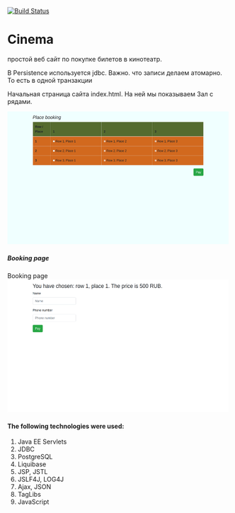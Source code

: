 [![Build Status](https://travis-ci.org/Sekator778/Cinema.svg?branch=master)](https://travis-ci.org/Sekator778/Cinema)
# Cinema
<p>
простой веб сайт по покупкe билетов в кинотеатр.</p>
В Persistence используется jdbc. 
Важно. что записи делаем атомарно. То есть в одной транзакции


<div>
<p>Начальная страница сайта index.html. 
На ней мы показываем Зал c рядами.</p>
<img src="https://github.com/Sekator778/Cinema/blob/master/src/main/resources/img/start.png" width="500px" height="300px">

</div>

<h5>Booking page</h5>

<div>
Booking page
<img src="https://github.com/Sekator778/Cinema/blob/master/src/main/resources/img/booking.png" width="500px" height="300px">
</div>



<h4>The following technologies were used:</h4>


<ol>
<li> Java EE Servlets </li>
<li> JDBC </li>
<li> PostgreSQL </li>
<li> Liquibase </li>
<li> JSP, JSTL </li>
<li> JSLF4J, LOG4J </li>
<li> Ajax, JSON </li>
<li> TagLibs </li>
<li> JavaScript </li>
</ol>

